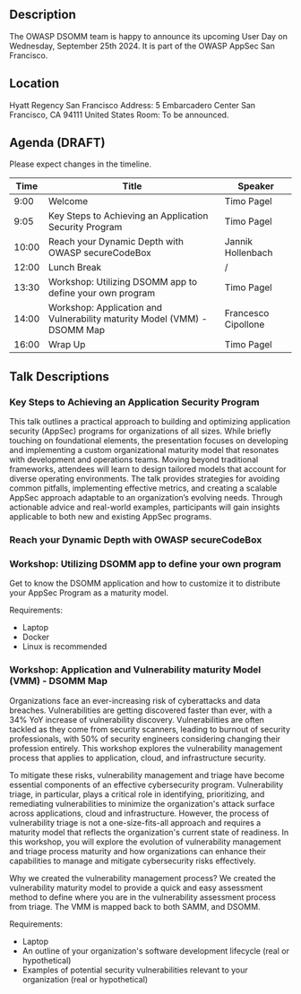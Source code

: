 ## Description

The OWASP DSOMM team is happy to announce its upcoming User Day on Wednesday, September 25th 2024. It is part of the OWASP AppSec San Francisco.

## Location
Hyatt Regency San Francisco
Address: 5 Embarcadero Center San Francisco, CA 94111 United States 
Room: To be announced.

## Agenda (DRAFT)
Please expect changes in the timeline.

| Time  | Title                                                                    | Speaker             |
|-------|--------------------------------------------------------------------------|---------------------|
| 9:00  | Welcome                                                                  | Timo Pagel          |
| 9:05  | Key Steps to Achieving an Application Security Program                   | Timo Pagel          |
| 10:00 | Reach your Dynamic Depth with OWASP secureCodeBox                        | Jannik Hollenbach   |
| 12:00 | Lunch Break                                                              | /                   |
| 13:30 | Workshop: Utilizing DSOMM app to define your own program                 | Timo Pagel          |
| 14:00 | Workshop: Application and Vulnerability maturity Model (VMM) - DSOMM Map | Francesco Cipollone |
| 16:00 | Wrap Up                                                                  | Timo Pagel          |

## Talk Descriptions
### Key Steps to Achieving an Application Security Program
This talk outlines a practical approach to building and optimizing application security (AppSec) programs for organizations of all sizes. 
While briefly touching on foundational elements, the presentation focuses on developing and implementing a custom organizational maturity model that resonates with development and operations teams. Moving beyond traditional frameworks, attendees will learn to design tailored models that account for diverse operating environments. The talk provides strategies for avoiding common pitfalls, implementing effective metrics, and creating a scalable AppSec approach adaptable to an organization’s evolving needs. Through actionable advice and real-world examples, participants will gain insights applicable to both new and existing AppSec programs.

### Reach your Dynamic Depth with OWASP secureCodeBox

### Workshop: Utilizing DSOMM app to define your own program
Get to know the DSOMM application and how to customize it to distribute your AppSec Program as a maturity model.

Requirements:
- Laptop
- Docker
- Linux is recommended

### Workshop: Application and Vulnerability maturity Model (VMM) - DSOMM Map
Organizations face an ever-increasing risk of cyberattacks and data breaches. Vulnerabilities are getting discovered faster than ever, with a 34% YoY increase of vulnerability discovery. Vulnerabilities are often tackled as they come from security scanners, leading to burnout of security professionals, with 50% of security engineers considering changing their profession entirely. This workshop explores the vulnerability management process that applies to application, cloud, and infrastructure security.

To mitigate these risks, vulnerability management and triage have become essential components of an effective cybersecurity program. Vulnerability triage, in particular, plays a critical role in identifying, prioritizing, and remediating vulnerabilities to minimize the organization's attack surface across applications, cloud and infrastructure. However, the process of vulnerability triage is not a one-size-fits-all approach and requires a maturity model that reflects the organization's current state of readiness. In this workshop, you will explore the evolution of vulnerability management and triage process maturity and how organizations can enhance their capabilities to manage and mitigate cybersecurity risks effectively.

Why we created the vulnerability management process?
We created the vulnerability maturity model to provide a quick and easy assessment method to define where you are in the vulnerability assessment process from triage.
The VMM is mapped back to both SAMM, and DSOMM.

Requirements:
- Laptop
- An outline of your organization's software development lifecycle (real or hypothetical)
- Examples of potential security vulnerabilities relevant to your organization (real or hypothetical)

